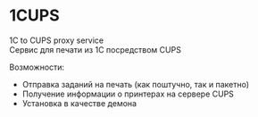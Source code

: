 # 1CUPS
1C to CUPS proxy service  
Сервис для печати из 1С посредством CUPS

Возможности:
- Отправка заданий на печать (как поштучно, так и пакетно)
- Получение информации о принтерах на сервере CUPS
- Установка в качестве демона
